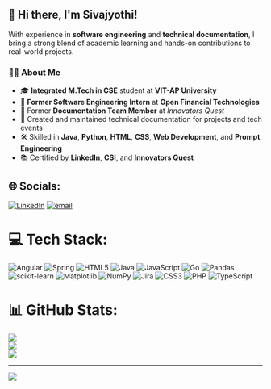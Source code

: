## 👋 Hi there, I'm Sivajyothi!

With experience in **software engineering** and **technical documentation**, I bring a strong blend of academic learning and hands-on contributions to real-world projects.

### 👩‍💻 About Me
- 🎓 **Integrated M.Tech in CSE** student at **VIT-AP University**  <br/>
- 💼 **Former Software Engineering Intern** at **Open Financial Technologies**   <br/>
- 📝 Former **Documentation Team Member** at *Innovators Quest*  <br/> 
- 📄 Created and maintained technical documentation for projects and tech events  <br/>
- 🛠️ Skilled in **Java**, **Python**, **HTML**, **CSS**, **Web Development**, and **Prompt Engineering**  <br/> 
- 📚 Certified by **LinkedIn**, **CSI**, and **Innovators Quest**




## 🌐 Socials:
[![LinkedIn](https://img.shields.io/badge/LinkedIn-%230077B5.svg?logo=linkedin&logoColor=white)](https://linkedin.com/in/www.linkedin.com/in/sivajyothi-b-938b4024b) [![email](https://img.shields.io/badge/Email-D14836?logo=gmail&logoColor=white)](mailto:sivajyothib2004@gmail.com) 

# 💻 Tech Stack:
![Angular](https://img.shields.io/badge/angular-%23DD0031.svg?style=for-the-badge&logo=angular&logoColor=white) ![Spring](https://img.shields.io/badge/spring-%236DB33F.svg?style=for-the-badge&logo=spring&logoColor=white) ![HTML5](https://img.shields.io/badge/html5-%23E34F26.svg?style=for-the-badge&logo=html5&logoColor=white) ![Java](https://img.shields.io/badge/java-%23ED8B00.svg?style=for-the-badge&logo=openjdk&logoColor=white) ![JavaScript](https://img.shields.io/badge/javascript-%23323330.svg?style=for-the-badge&logo=javascript&logoColor=%23F7DF1E) ![Go](https://img.shields.io/badge/go-%2300ADD8.svg?style=for-the-badge&logo=go&logoColor=white) ![Pandas](https://img.shields.io/badge/pandas-%23150458.svg?style=for-the-badge&logo=pandas&logoColor=white) ![scikit-learn](https://img.shields.io/badge/scikit--learn-%23F7931E.svg?style=for-the-badge&logo=scikit-learn&logoColor=white) ![Matplotlib](https://img.shields.io/badge/Matplotlib-%23ffffff.svg?style=for-the-badge&logo=Matplotlib&logoColor=black) ![NumPy](https://img.shields.io/badge/numpy-%23013243.svg?style=for-the-badge&logo=numpy&logoColor=white) ![Jira](https://img.shields.io/badge/jira-%230A0FFF.svg?style=for-the-badge&logo=jira&logoColor=white) ![CSS3](https://img.shields.io/badge/css3-%231572B6.svg?style=for-the-badge&logo=css3&logoColor=white) ![PHP](https://img.shields.io/badge/php-%23777BB4.svg?style=for-the-badge&logo=php&logoColor=white) ![TypeScript](https://img.shields.io/badge/typescript-%23007ACC.svg?style=for-the-badge&logo=typescript&logoColor=white)
# 📊 GitHub Stats:
![](https://github-readme-stats.vercel.app/api?username=sivajyothi2004&theme=merko&hide_border=false&include_all_commits=false&count_private=false)<br/>
![](https://nirzak-streak-stats.vercel.app/?user=sivajyothi2004&theme=merko&hide_border=false)<br/>
![](https://github-readme-stats.vercel.app/api/top-langs/?username=sivajyothi2004&theme=merko&hide_border=false&include_all_commits=false&count_private=false&layout=compact)

---
[![](https://visitcount.itsvg.in/api?id=sivajyothi2004&icon=0&color=0)](https://visitcount.itsvg.in)

<!-- Proudly created with GPRM ( https://gprm.itsvg.in ) -->
